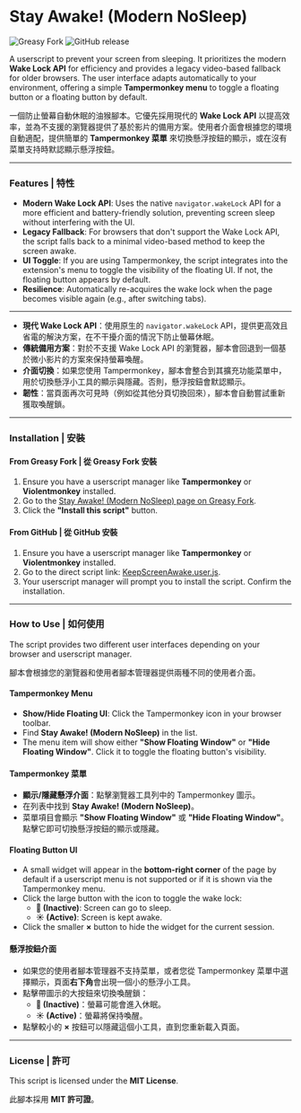 # Stay Awake! (Modern NoSleep)

![Greasy Fork](https://img.shields.io/greasyfork/v/514101?color=green&label=Greasy%20Fork)
![GitHub release](https://img.shields.io/github/v/release/ymhomer/ym_Userscript?color=blue&label=GitHub%20release&style=flat-square&include_prereleases&logo=github)

A userscript to prevent your screen from sleeping. It prioritizes the modern **Wake Lock API** for efficiency and provides a legacy video-based fallback for older browsers. The user interface adapts automatically to your environment, offering a simple **Tampermonkey menu** to toggle a floating button or a floating button by default.

一個防止螢幕自動休眠的油猴腳本。它優先採用現代的 **Wake Lock API** 以提高效率，並為不支援的瀏覽器提供了基於影片的備用方案。使用者介面會根據您的環境自動適配，提供簡單的 **Tampermonkey 菜單** 來切換懸浮按鈕的顯示，或在沒有菜單支持時默認顯示懸浮按鈕。

---

### Features | 特性

* **Modern Wake Lock API**: Uses the native `navigator.wakeLock` API for a more efficient and battery-friendly solution, preventing screen sleep without interfering with the UI.
* **Legacy Fallback**: For browsers that don't support the Wake Lock API, the script falls back to a minimal video-based method to keep the screen awake.
* **UI Toggle**: If you are using Tampermonkey, the script integrates into the extension's menu to toggle the visibility of the floating UI. If not, the floating button appears by default.
* **Resilience**: Automatically re-acquires the wake lock when the page becomes visible again (e.g., after switching tabs).

---

* **現代 Wake Lock API**：使用原生的 `navigator.wakeLock` API，提供更高效且省電的解決方案，在不干擾介面的情況下防止螢幕休眠。
* **傳統備用方案**：對於不支援 Wake Lock API 的瀏覽器，腳本會回退到一個基於微小影片的方案來保持螢幕喚醒。
* **介面切換**：如果您使用 Tampermonkey，腳本會整合到其擴充功能菜單中，用於切換懸浮小工具的顯示與隱藏。否則，懸浮按鈕會默認顯示。
* **韌性**：當頁面再次可見時（例如從其他分頁切換回來），腳本會自動嘗試重新獲取喚醒鎖。

---

### Installation | 安裝

#### From Greasy Fork | 從 Greasy Fork 安裝
1.  Ensure you have a userscript manager like **Tampermonkey** or **Violentmonkey** installed.
2.  Go to the [Stay Awake! (Modern NoSleep) page on Greasy Fork](https://greasyfork.org/en/scripts/514101-stay-awake-modern-nosleep).
3.  Click the **"Install this script"** button.

#### From GitHub | 從 GitHub 安裝
1.  Ensure you have a userscript manager like **Tampermonkey** or **Violentmonkey** installed.
2.  Go to the direct script link: [KeepScreenAwake.user.js](https://raw.githubusercontent.com/ymhomer/ym_Userscript/refs/heads/main/userscript/KeepScreenAwake/KeepScreenAwake.user.js).
3.  Your userscript manager will prompt you to install the script. Confirm the installation.

---

### How to Use | 如何使用

The script provides two different user interfaces depending on your browser and userscript manager.

腳本會根據您的瀏覽器和使用者腳本管理器提供兩種不同的使用者介面。

#### Tampermonkey Menu
* **Show/Hide Floating UI**: Click the Tampermonkey icon in your browser toolbar.
* Find **Stay Awake! (Modern NoSleep)** in the list.
* The menu item will show either **"Show Floating Window"** or **"Hide Floating Window"**. Click it to toggle the floating button's visibility.

#### Tampermonkey 菜單
* **顯示/隱藏懸浮介面**：點擊瀏覽器工具列中的 Tampermonkey 圖示。
* 在列表中找到 **Stay Awake! (Modern NoSleep)**。
* 菜單項目會顯示 **"Show Floating Window"** 或 **"Hide Floating Window"**。點擊它即可切換懸浮按鈕的顯示或隱藏。

#### Floating Button UI
* A small widget will appear in the **bottom-right corner** of the page by default if a userscript menu is not supported or if it is shown via the Tampermonkey menu.
* Click the large button with the icon to toggle the wake lock:
    * **🌙 (Inactive)**: Screen can go to sleep.
    * **☀️ (Active)**: Screen is kept awake.
* Click the smaller **×** button to hide the widget for the current session.

#### 懸浮按鈕介面
* 如果您的使用者腳本管理器不支持菜單，或者您從 Tampermonkey 菜單中選擇顯示，頁面**右下角**會出現一個小的懸浮小工具。
* 點擊帶圖示的大按鈕來切換喚醒鎖：
    * **🌙 (Inactive)**：螢幕可能會進入休眠。
    * **☀️ (Active)**：螢幕將保持喚醒。
* 點擊較小的 **×** 按鈕可以隱藏這個小工具，直到您重新載入頁面。

---

### License | 許可

This script is licensed under the **MIT License**.

此腳本採用 **MIT 許可證**。